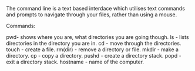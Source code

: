 The command line is a text based interdace which utilises text commands and prompts to navigate through your files, rather than using a mouse.

Commands:

pwd- shows where you are, what directories you are going though.
ls - lists directories in the directory you are in.
cd - move through the directories.
touch - create a file.
rm(dir) - remove a directory or file.
mkdir - make a directory.
cp - copy a directory.
pushd - create a directory stack.
popd - exit a directory stack.
hostname - name of the computer.